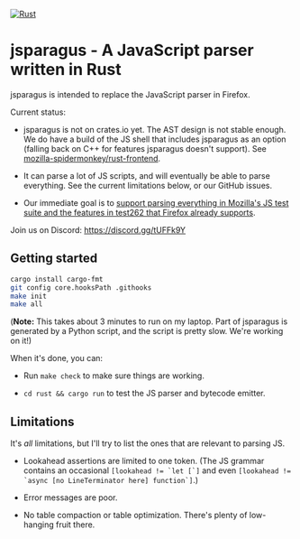 [![Rust](https://github.com/mozilla-spidermonkey/jsparagus/workflows/Rust/badge.svg)](https://github.com/mozilla-spidermonkey/jsparagus/actions?query=branch%3Amaster)

# jsparagus - A JavaScript parser written in Rust

jsparagus is intended to replace the JavaScript parser in Firefox.

Current status:

*   jsparagus is not on crates.io yet. The AST design is not stable
    enough.  We do have a build of the JS shell that includes jsparagus
    as an option (falling back on C++ for features jsparagus doesn't
    support). See
    [mozilla-spidermonkey/rust-frontend](https://github.com/mozilla-spidermonkey/rust-frontend).

*   It can parse a lot of JS scripts, and will eventually be able to parse everything.
    See the current limitations below, or our GitHub issues.

*   Our immediate goal is to [support parsing everything in Mozilla's JS
    test suite and the features in test262 that Firefox already
    supports](https://github.com/mozilla-spidermonkey/jsparagus/milestone/1).

Join us on Discord: https://discord.gg/tUFFk9Y


## Getting started

```sh
cargo install cargo-fmt
git config core.hooksPath .githooks
make init
make all
```

(**Note:** This takes about 3 minutes to run on my laptop. Part of
jsparagus is generated by a Python script, and the script is pretty
slow. We're working on it!)

When it's done, you can:

*   Run `make check` to make sure things are working.

*   `cd rust && cargo run` to test the JS parser and bytecode emitter.


## Limitations

It's *all* limitations, but I'll try to list the ones that are relevant
to parsing JS.

*   Lookahead assertions are limited to one token. (The JS grammar
    contains an occasional
    ``[lookahead != `let [`]``
    and even
    ``[lookahead != `async [no LineTerminator here] function`]``.)

*   Error messages are poor.

*   No table compaction or table optimization. There's plenty of
    low-hanging fruit there.
